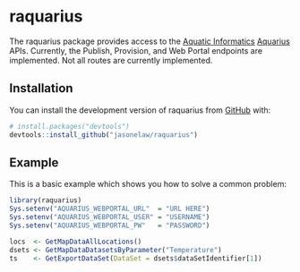 
# raquarius

<!-- badges: start -->
<!-- badges: end -->

The raquarius package provides access to the [Aquatic Informatics](https://aquaticinformatics.com/) [Aquarius](https://aquaticinformatics.com/products/aquarius-environmental-water-data-management/)
APIs. Currently, the Publish, Provision, and Web Portal endpoints are implemented.
Not all routes are currently implemented.

## Installation

You can install the development version of raquarius from [GitHub](https://github.com/) with:

``` r
# install.packages("devtools")
devtools::install_github("jasonelaw/raquarius")
```

## Example

This is a basic example which shows you how to solve a common problem:

``` r
library(raquarius)
Sys.setenv("AQUARIUS_WEBPORTAL_URL"  = "URL HERE")
Sys.setenv("AQUARIUS_WEBPORTAL_USER" = "USERNAME")
Sys.setenv("AQUARIUS_WEBPORTAL_PW"   = "PASSWORD")

locs  <- GetMapDataAllLocations()
dsets <- GetMapDataDatasetsByParameter("Temperature")
ts    <- GetExportDataSet(DataSet = dsets$dataSetIdentifier[1])
```

